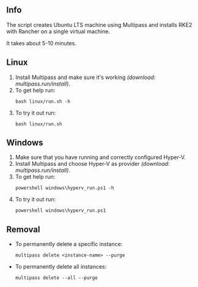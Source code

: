 ## Info
The script creates Ubuntu LTS machine using Multipass and installs RKE2 with Rancher on a single virtual machine.

It takes about 5-10 minutes.

## Linux
1. Install Multipass and make sure it's working _(download: multipass.run/install)_.
1. To get help run:
    ```
    bash linux/run.sh -h 
    ```
1. To try it out run:
    ```
    bash linux/run.sh
    ```

## Windows
1. Make sure that you have running and correctly configured Hyper-V.
1. Install Multipass and choose Hyper-V as provider _(download: multipass.run/install)_.
1. To get help run:
    ```
    powershell windows\hyperv_run.ps1 -h 
    ```
1. To try it out run:
    ```
    powershell windows\hyperv_run.ps1
    ```

## Removal
- To permanently delete a specific instance:
  ```
  multipass delete <instance-name> --purge
  ```

- To permanently delete all instances:
  ```
  multipass delete --all --purge
  ```
